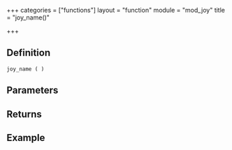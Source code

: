 +++
categories = ["functions"]
layout = "function"
module = "mod_joy"
title = "joy_name()"

+++

## Definition

    joy_name ( )

## Parameters

## Returns

## Example
